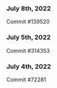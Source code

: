 ### July 8th, 2022

Commit #139520

### July 5th, 2022

Commit #314353


### July 4th, 2022

Commit #72281
